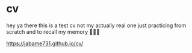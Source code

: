# cv
hey ya there this is a test cv not my actually real one just practicing from scratch and to recall my memory 🤗🤗🤗

https://jabame731.github.io/cv/
